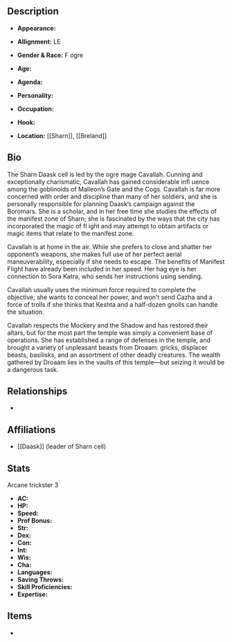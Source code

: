 ## Description
- **Appearance:** 

- **Allignment:** LE

- **Gender & Race:** F ogre

- **Age:** 

- **Agenda:** 

- **Personality:** 

- **Occupation:** 

- **Hook:** 

- **Location:** [[Sharn]], [[Breland]]

## Bio
The Sharn Daask cell is led by the ogre mage Cavallah. Cunning and exceptionally charismatic, Cavallah has gained considerable infl uence among the goblinoids of Malleon’s Gate and the Cogs. Cavallah is far more concerned with order and discipline than many of her soldiers, and she is personally responsible for planning Daask’s campaign against the Boromars. She is a scholar, and in her free time she studies the effects of the manifest zone of Sharn; she is fascinated by the ways that the city has incorporated the magic of fl ight and may attempt to obtain artifacts or magic items that relate to the manifest zone.

Cavallah is at home in the air. While she prefers to close and shatter her opponent’s weapons, she makes full use of her perfect aerial maneuverability, especially if she needs to escape. The benefits of Manifest Flight have already been included in her speed. Her hag eye is her connection to Sora Katra, who sends her instructions using sending.

Cavallah usually uses the minimum force required to complete the objective; she wants to conceal her power, and won’t send Cazha and a force of trolls if she thinks that Keshta and a half-dozen gnolls can handle the situation.

Cavallah respects the Mockery and the Shadow and has restored their altars, but for the most part the temple was simply a convenient base of operations. She has established a range of defenses in the temple, and brought a variety of unpleasant beasts from Droaam: gricks, displacer beasts, basilisks, and an assortment of other deadly creatures. The wealth gathered by Droaam lies in the vaults of this temple—but seizing it would be a dangerous task.

## Relationships
- 

## Affiliations
- [[Daask]] (leader of Sharn cell)

## Stats
Arcane trickster 3
- **AC:** 
- **HP:** 
- **Speed:** 
- **Prof Bonus:** 
- **Str:** 
- **Dex:** 
- **Con:** 
- **Int:** 
- **Wis:** 
- **Cha:** 
- **Languages:** 
- **Saving Throws:** 
- **Skill Proficiencies:** 
- **Expertise:** 


## Items
- 
